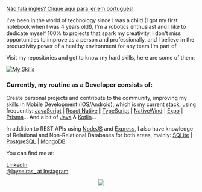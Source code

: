 <a href="https://github.com/laysaalves/laysaalves/blob/main/README-PTBR.md">Não fala inglês? Clique aqui para ler em português!</a>

I've been in the world of technology since I was a child (I got my first notebook when I was 4 years old!), I'm a robotics enthusiast and I like to dedicate myself 100% to projects that spark my creativity. I don't miss opportunities to improve as a person and professionally, and I believe in the productivity power of a healthy environment for any team I'm part of.

Visit my repositories and get to know my hard skills, here are some of them:

[![My Skills](https://skillicons.dev/icons?i=react,ts,tailwind,javascript,nodejs,sqlite,prisma,postgresql,mysql,express,mongodb)](https://skillicons.dev)

### Currently, my routine as a Developer consists of:

Create personal projects and contribute to the community, improving my skills in Mobile Development (iOS/Android), which is my current stack, using frequently: [JavaScript](https://developer.mozilla.org/en-US/docs/Web/JavaScript) | [React Native](https://reactnative.dev/) | [TypeScript](https://www.typescriptlang.org/) | [NativeWind](https://www.nativewind.dev/) | [Expo](https://expo.dev/) | [Prisma](https://www.prisma.io/)... And a bit of [Java](https://www.oracle.com/br/java/technologies/downloads/) & [Kotlin](https://kotlinlang.org/)...

In addition to REST APIs using [NodeJS](https://nodejs.org/docs/latest/api/) and [Express](https://expressjs.com/pt-br/), I also have knowledge of Relational and Non-Relational Databases for both areas, mainly: [SQLite](https://www.sqlite.org/) | [PostgreSQL](https://www.postgresql.org/) | [MongoDB](https://www.mongodb.com/docs/).

You can find me at:

[LinkedIn](https://www.linkedin.com/in/laysaalves/) <br />
[@layseiras_  at Instagram](https://instagram.com/layseiras) <br />

<div align="center">
    <img align="center" src="https://github-readme-stats.vercel.app/api?username=laysaalves&show_icons=true&theme=tokyonight&hide_border=true" />
  </a>
</div>

